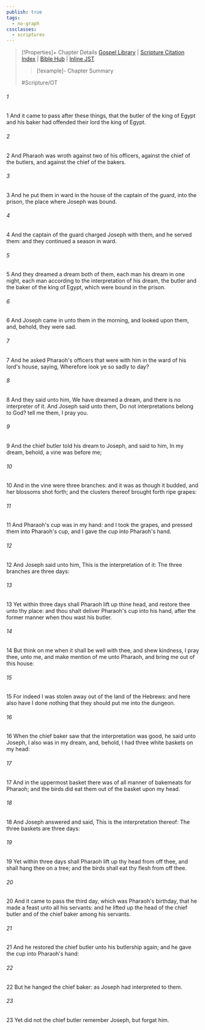 ```yaml
---
publish: true
tags:
  - no-graph
cssclasses:
  - scriptures
---
```

>[!Properties]+ Chapter Details
>[Gospel Library](https://churchofjesuschrist.org/study/scriptures/ot/gen/40?lang=eng)    |    [Scripture Citation Index](https://scriptures.byu.edu/#06528::c06528)    |    [Bible Hub](https://biblehub.com/genesis/40.htm)    |    [Inline JST](https://scripturetoolbox.com/html/ic/Genesis/40.html)
>>[!example]- Chapter Summary
>> 
> 
>
>#Scripture/OT
###### 1
1 And it came to pass after these things, that the butler of the king of Egypt and his baker had offended their lord the king of Egypt.
###### 2
2 And Pharaoh was wroth against two of his officers, against the chief of the butlers, and against the chief of the bakers.
###### 3
3 And he put them in ward in the house of the captain of the guard, into the prison, the place where Joseph was bound.
###### 4
4 And the captain of the guard charged Joseph with them, and he served them: and they continued a season in ward.
###### 5
5 And they dreamed a dream both of them, each man his dream in one night, each man according to the interpretation of his dream, the butler and the baker of the king of Egypt, which were bound in the prison.
###### 6
6 And Joseph came in unto them in the morning, and looked upon them, and, behold, they were sad.
###### 7
7 And he asked Pharaoh's officers that were with him in the ward of his lord's house, saying, Wherefore look ye so sadly to day?
###### 8
8 And they said unto him, We have dreamed a dream, and there is no interpreter of it. And Joseph said unto them, Do not interpretations belong to God? tell me them, I pray you.
###### 9
9 And the chief butler told his dream to Joseph, and said to him, In my dream, behold, a vine was before me;
###### 10
10 And in the vine were three branches: and it was as though it budded, and her blossoms shot forth; and the clusters thereof brought forth ripe grapes:
###### 11
11 And Pharaoh's cup was in my hand: and I took the grapes, and pressed them into Pharaoh's cup, and I gave the cup into Pharaoh's hand.
###### 12
12 And Joseph said unto him, This is the interpretation of it: The three branches are three days:
###### 13
13 Yet within three days shall Pharaoh lift up thine head, and restore thee unto thy place: and thou shalt deliver Pharaoh's cup into his hand, after the former manner when thou wast his butler.
###### 14
14 But think on me when it shall be well with thee, and shew kindness, I pray thee, unto me, and make mention of me unto Pharaoh, and bring me out of this house:
###### 15
15 For indeed I was stolen away out of the land of the Hebrews: and here also have I done nothing that they should put me into the dungeon.
###### 16
16 When the chief baker saw that the interpretation was good, he said unto Joseph, I also was in my dream, and, behold, I had three white baskets on my head:
###### 17
17 And in the uppermost basket there was of all manner of bakemeats for Pharaoh; and the birds did eat them out of the basket upon my head.
###### 18
18 And Joseph answered and said, This is the interpretation thereof: The three baskets are three days:
###### 19
19 Yet within three days shall Pharaoh lift up thy head from off thee, and shall hang thee on a tree; and the birds shall eat thy flesh from off thee.
###### 20
20 And it came to pass the third day, which was Pharaoh's birthday, that he made a feast unto all his servants: and he lifted up the head of the chief butler and of the chief baker among his servants.
###### 21
21 And he restored the chief butler unto his butlership again; and he gave the cup into Pharaoh's hand:
###### 22
22 But he hanged the chief baker: as Joseph had interpreted to them.
###### 23
23 Yet did not the chief butler remember Joseph, but forgat him.
